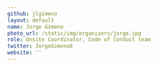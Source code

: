 ```yaml
---
github: jlgimeno
layout: default
name: Jorge Gimeno
photo_url: /static/img/organizers/jorge.jpg
role: Onsite Coordinator, Code of Conduct team
twitter: JorgeGimeno8
website: ''
---
```

